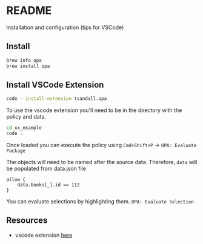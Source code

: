 # README

Installation and configuration (tips for VSCode)

## Install

```sh 
brew info opa 
brew install opa
```

## Install VSCode Extension

```sh 
code --install-extension tsandall.opa
```

To use the vscode extension you'll need to be in the directory with the policy and data.  

```sh
cd xx_example
code .
```

Once loaded you can execute the policy using `Cmd+Shift+P` -> `OPA: Evaluate Package`

The objects will need to be named after the source data.  Therefore, `data` will be populated from data.json file

```
allow {
    data.books[_].id == 112
}
```

You can evaluate selections by highlighting them.  `OPA: Evaluate Selection`  

## Resources

* vscode extension [here](https://marketplace.visualstudio.com/items?itemName=tsandall.opa)
